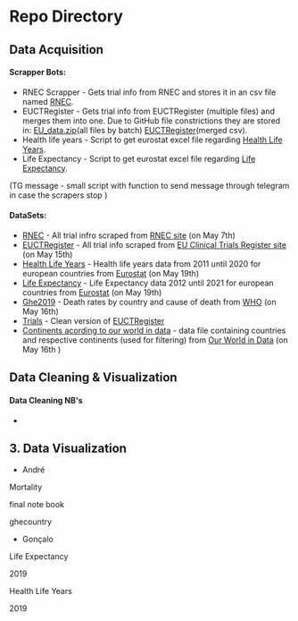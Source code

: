 # Repo Directory

## Data Acquisition

#### Scrapper Bots:

- RNEC Scrapper - Gets trial info from RNEC and stores it in an csv file named [RNEC](https://github.com/Dpf050/Programming-Project/blob/59d364b01eb7bc6cc0d765ac57d1de6b4c7d65e3/DataSets/RNEC.csv).
- EUCTRegister - Gets trial info from EUCTRegister (multiple files) and merges them into one. Due to GitHub file constrictions they are stored in: [EU_data.zip](https://drive.google.com/file/d/1TlMjoSPUPPzriZOIh_PvQjVAw3Pml0nx/view?usp=share_link)(all files by batch) [EUCTRegister](https://drive.google.com/file/d/1Lo6zbyhzTMww79L3ssETF51_E8rUqZi_/view?usp=share_link)(merged csv).
- Health life years - Script to get eurostat excel file regarding [Health Life Years](https://github.com/Dpf050/Programming-Project/blob/744abdc3d2ea6aff87ff4cba54e512fafb962381/DataSets/Healthy%20Life%20Years.xlsx).
- Life Expectancy - Script to get eurostat excel file regarding [Life Expectancy](https://github.com/Dpf050/Programming-Project/blob/744abdc3d2ea6aff87ff4cba54e512fafb962381/DataSets/Life%20Expectancy.xlsx).

 (TG message - small script with function to send message through telegram in case the scrapers stop )

#### DataSets:

- [RNEC](https://github.com/Dpf050/Programming-Project/blob/59d364b01eb7bc6cc0d765ac57d1de6b4c7d65e3/DataSets/RNEC.csv) - All trial infro scraped from [RNEC site](https://www.rnec.pt/) (on May 7th)
- [EUCTRegister](https://drive.google.com/file/d/1Lo6zbyhzTMww79L3ssETF51_E8rUqZi_/view?usp=share_link) - All trial info scraped from [EU Clinical Trials Register site](https://www.clinicaltrialsregister.eu/) (on May 15th)
- [Health Life Years](https://github.com/Dpf050/Programming-Project/blob/744abdc3d2ea6aff87ff4cba54e512fafb962381/DataSets/Healthy%20Life%20Years.xlsx) - Health life years data from 2011 until 2020 for european countries from [Eurostat](https://ec.europa.eu/eurostat/web/main/data/database) (on May 19th)
- [Life Expectancy](https://github.com/Dpf050/Programming-Project/blob/744abdc3d2ea6aff87ff4cba54e512fafb962381/DataSets/Life%20Expectancy.xlsx) - Life Expectancy data 2012 until 2021 for european countries from [Eurostat](https://ec.europa.eu/eurostat/web/main/data/database) (on May 19th)
- [Ghe2019](https://github.com/Dpf050/Programming-Project/blob/532b41d1de3e1240ffbc285ebc5a672b52df3179/DataSets/ghe2019_death-rates-country.xlsx) - Death rates by country and cause of death from [WHO](https://www.who.int/data/gho/data/themes/mortality-and-global-health-estimates/ghe-leading-causes-of-death) (on May 16th)
- [Trials](https://github.com/Dpf050/Programming-Project/blob/cafa31719723bb14f37eba1ed59a488158e951d2/DataSets/trials.csv) - Clean version of [EUCTRegister](https://drive.google.com/file/d/1Lo6zbyhzTMww79L3ssETF51_E8rUqZi_/view?usp=share_link)
- [Continents acording to our world in data](https://github.com/Dpf050/Programming-Project/blob/da0f2a22ec2196547bd771d2710799a935252466/DataSets/continents-according-to-our-world-in-data.csv) - data file containing countries and respective continents (used for filtering) from [Our World in Data](https://ourworldindata.org/grapher/continents-according-to-our-world-in-data) (on May 16th )


## Data Cleaning & Visualization

#### Data Cleaning NB's

-  




## 3. Data Visualization

- André

Mortality

final note book

ghecountry

- Gonçalo

Life Expectancy

2019

Health Life Years

2019
